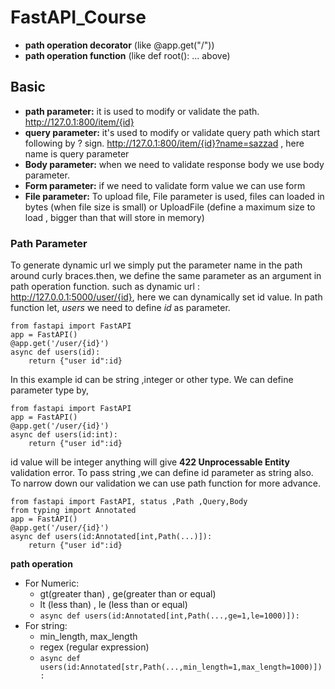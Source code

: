 # FastAPI_Course
- **path operation decorator** (like @app.get("/"))
- **path operation function**  (like def root(): ... above)
## Basic
- **path parameter:** it is used to modify or validate  the path.
  http://127.0.1:800/item/{id}
- **query parameter:** it's used to modify or validate query path which start following by ? sign.
 http://127.0.1:800/item/{id}?name=sazzad , here name is query parameter
- **Body parameter:** when we need to validate response body we use body parameter. 
- **Form parameter:** if we need to validate form value we can use form 
- **File parameter:** To upload file, File parameter is used,
files can loaded in bytes (when file size is small) or UploadFile (define a maximum size to load , bigger than that will store in memory)
### Path Parameter
To generate dynamic url we simply put the parameter name in the path around curly braces.then, we define the same parameter as an argument in path operation function.
such as dynamic url : http://127.0.0.1:5000/user/{id}, here we can dynamically set id value. 
In path function let, *users* we need to define *id* as parameter. 
```
from fastapi import FastAPI
app = FastAPI()
@app.get('/user/{id}')
async def users(id):
    return {"user id":id}
```
In this example id can be string ,integer or other type.
We can define parameter type by,
```
from fastapi import FastAPI
app = FastAPI()
@app.get('/user/{id}')
async def users(id:int):
    return {"user id":id}
```
id value will be integer anything will give **422 Unprocessable Entity** validation error. To pass string ,we can define id parameter as string also. 
To narrow down our validation we can use path function for more advance.
```
from fastapi import FastAPI, status ,Path ,Query,Body 
from typing import Annotated 
app = FastAPI()
@app.get('/user/{id}')
async def users(id:Annotated[int,Path(...)]):
    return {"user id":id}
```
**path operation**
- For Numeric:
  - gt(greater than) , ge(greater than or equal)
  - lt (less than) , le (less than or equal)
  - ```async def users(id:Annotated[int,Path(...,ge=1,le=1000)]): ```
- For string:
  - min_length, max_length
  - regex (regular expression)
  - ```async def users(id:Annotated[str,Path(...,min_length=1,max_length=1000)]): ```

